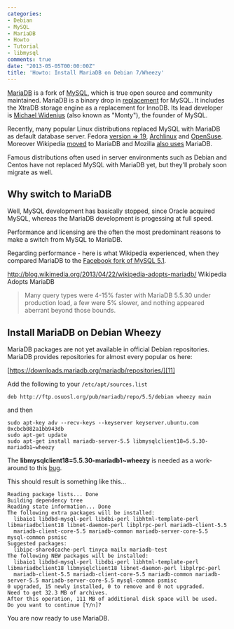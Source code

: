 ```yaml
---
categories:
- Debian
- MySQL
- MariaDB
- Howto
- Tutorial
- libmysql
comments: true
date: "2013-05-05T00:00:00Z"
title: 'Howto: Install MariaDB on Debian 7/Wheezy'
---
```


[MariaDB][1] is a fork of [MySQL][2], which is true open source and community
maintained. MariaDB is a binary drop in [replacement][3] for MySQL. It includes
the XtraDB storage engine as a replacement for InnoDB. Its lead developer is
[Michael Widenius][4] (also known as "Monty"), the founder of MySQL.

Recently, many popular Linux distributions replaced MySQL with MariaDB as
default database server. Fedora [version => 19][5], [Archlinux][6] and
[OpenSuse][7]. Moreover Wikipedia [moved][8] to MariaDB and Mozilla [also uses][9] MariaDB.

Famous distributions often used in server environments such as Debian and
Centos have not replaced MySQL with MariaDB yet, but they'll probaly soon
migrate as well.

## Why switch to MariaDB

Well, MySQL development has basically stopped, since Oracle acquired MySQL,
whereas the MariaDB development is progessing at full speed.

Performance and licensing are the often the most predominant reasons to make a
switch from MySQL to MariaDB.

Regarding performance - here is what Wikipedia experienced, when they compared
MariaDB to the [Facebook fork of MySQL 5.1][10].

http://blog.wikimedia.org/2013/04/22/wikipedia-adopts-mariadb/ Wikipedia Adopts MariaDB

>Many query types were 4-15% faster with MariaDB 5.5.30
>under production load, a few were 5% slower, and nothing
>appeared aberrant beyond those bounds.

## Install MariaDB on Debian Wheezy

MariaDB packages are not yet available in official Debian repositories. MariaDB
provides repositories for almost every popular os here:

[https://downloads.mariadb.org/mariadb/repositories/][11]

Add the following to your `/etc/apt/sources.list`

```
deb http://ftp.osuosl.org/pub/mariadb/repo/5.5/debian wheezy main
```

and then

```
sudo apt-key adv --recv-keys --keyserver keyserver.ubuntu.com 0xcbcb082a1bb943db
sudo apt-get update
sudo apt-get install mariadb-server-5.5 libmysqlclient18=5.5.30-mariadb1~wheezy
```

The **libmysqlclient18=5.5.30-mariadb1~wheezy** is needed as a work-around to this
[bug][12].

This should result is something like this...

```
Reading package lists... Done
Building dependency tree
Reading state information... Done
The following extra packages will be installed:
  libaio1 libdbd-mysql-perl libdbi-perl libhtml-template-perl libmariadbclient18 libnet-daemon-perl libplrpc-perl mariadb-client-5.5
  mariadb-client-core-5.5 mariadb-common mariadb-server-core-5.5 mysql-common psmisc
Suggested packages:
  libipc-sharedcache-perl tinyca mailx mariadb-test
The following NEW packages will be installed:
  libaio1 libdbd-mysql-perl libdbi-perl libhtml-template-perl libmariadbclient18 libmysqlclient18 libnet-daemon-perl libplrpc-perl
  mariadb-client-5.5 mariadb-client-core-5.5 mariadb-common mariadb-server-5.5 mariadb-server-core-5.5 mysql-common psmisc
0 upgraded, 15 newly installed, 0 to remove and 0 not upgraded.
Need to get 32.3 MB of archives.
After this operation, 111 MB of additional disk space will be used.
Do you want to continue [Y/n]?
```

You are now ready to use MariaDB.

[1]: http://www.mariadb.org
[2]: http://www.mysql.com
[3]: https://kb.askmonty.org/en/mariadb-versus-mysql-compatibility/
[4]: http://askmonty.org/
[5]: http://fedoraproject.org/wiki/Features/ReplaceMySQLwithMariaDB
[6]: https://www.archlinux.org/news/mariadb-replaces-mysql-in-repositories/
[7]: http://www.zdnet.com/oracle-who-fedora-and-opensuse-will-replace-mysql-with-mariadb-7000010640/
[8]: http://www.zdnet.com/wikipedia-moving-from-mysql-to-mariadb-7000008912/
[9]: http://blog.mozilla.org/it/2013/01/17/mysql-5-1-vs-mysql-5-5-floats-doubles-and-scientific-notation/
[10]: https://launchpad.net/mysqlatfacebook/51
[11]: https://downloads.mariadb.org/mariadb/repositories
[12]: https://mariadb.atlassian.net/browse/MDEV-3882
